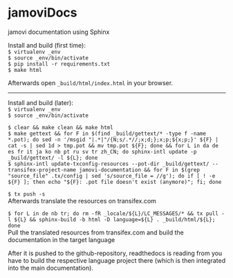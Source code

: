 # jamoviDocs

jamovi documentation using Sphinx

Install and build (first time):<br>
   `$ virtualenv _env`<br>
   `$ source _env/bin/activate`<br>
   `$ pip install -r requirements.txt`<br>
   `$ make html`<br>

Afterwards open `_build/html/index.html` in your browser.

-----------

Install and build (later):<br>
   `$ virtualenv _env`<br>
   `$ source _env/bin/activate`<br>

   `$ clear && make clean && make html`<br>
   `$ make gettext && for F in $(find _build/gettext/* -type f -name *.pot); do sed -n '/msgid "|.*|"/{N;s/.*//;x;d;};x;p;${x;p;}' ${F} | cat -s | sed 1d > tmp.pot && mv tmp.pot ${F}; done && for L in da de es fr it ja ko nb pt ru sv tr zh_CN; do sphinx-intl update -p _build/gettext/ -l ${L}; done `<br>
   `$ sphinx-intl update-txconfig-resources --pot-dir _build/gettext/ --transifex-project-name jamovi-documentation && for F in $(grep "source_file" .tx/config | sed 's/source_file = //g'); do if [ ! -e ${F} ]; then echo "${F}: .pot file doesn't exist (anymore)"; fi; done`<br>
    
   `$ tx push -s`<br>
   Afterwards translate the resources on transifex.com<br>
   
   `$ for L in de nb tr; do rm -fR _locale/${L}/LC_MESSAGES/* && tx pull -l ${L} && sphinx-build -b html -D language=${L} . _build/html/${L}; done`<br>
   Pull the translated resources from transifex.com and build the documentation in the target language<br>
   
   After it is pushed to the github-repository, readthedocs is reading from you have to build the respective language project there (which is then integrated into the main documentation).<br> 
